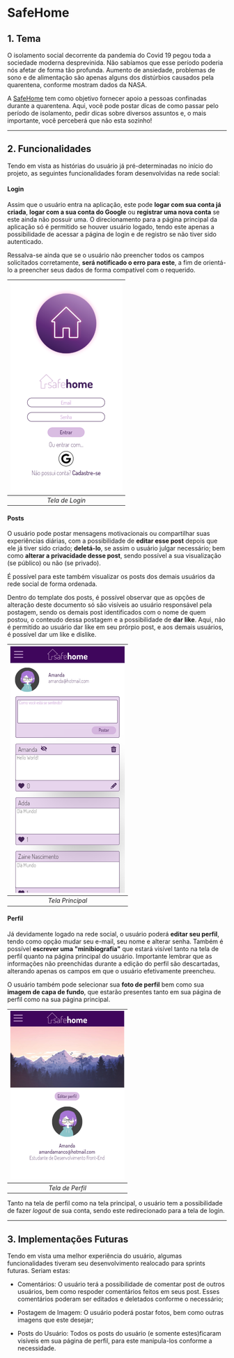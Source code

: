 # SafeHome

## 1. Tema

O isolamento social decorrente da pandemia do Covid 19 pegou toda a sociedade moderna desprevinida. Não sabíamos que esse período poderia nós afetar de forma tão profunda. Aumento de ansiedade, problemas de sono e de alimentação são apenas alguns dos distúrbios causados pela quarentena, conforme mostram dados da NASA.

A [SafeHome](https://social-network-sap004.web.app/) tem como objetivo fornecer apoio a pessoas confinadas durante a quarentena. Aqui, você pode postar dicas de como passar pelo período de isolamento, pedir dicas sobre diversos assuntos e, o mais importante, você perceberá que não esta sozinho!

***

## 2. Funcionalidades

Tendo em vista as histórias do usuário já pré-determinadas no início do projeto, as seguintes funcionalidades foram desenvolvidas na rede social:

#### Login
Assim que o usuário entra na aplicação, este pode **logar com sua conta já criada**, **logar com a sua conta do Google** ou **registrar uma nova conta** se este ainda não possuir uma.
O direcionamento para a página principal da aplicação só é permitido se houver usuário logado, tendo este apenas a possibilidade de acessar a página de login e de registro se não tiver sido autenticado. 

Ressalva-se ainda que se o usuário não preencher todos os campos solicitados corretamente, **será notificado o erro para este**, a fim de orientá-lo a preencher seus dados de forma compatível com o requerido.

| ![Tela de Login](/public/img/Login.PNG) |
|:--:|
| *Tela de Login* |


#### Posts
O usuário pode postar mensagens motivacionais ou compartilhar suas experiências diárias, com a possibilidade de **editar esse post** depois que ele já tiver sido criado; **deletá-lo**, se assim o usuário julgar necessário; bem como **alterar a privacidade desse post**, sendo possível a sua visualização (se público) ou não (se privado).

É possível para este também visualizar os posts dos demais usuários da rede social de forma ordenada.

Dentro do template dos posts, é possível observar que as opções de alteração deste documento só são visíveis ao usuário responsável pela postagem, sendo os demais post identificados com o nome de quem postou, o conteudo dessa postagem e a possibilidade de **dar like**. Aqui, não é permitido ao usuário dar like em seu prórpio post, e aos demais usuários, é possível dar um like e dislike.

| ![Tela de Posts](/public/img/Home.PNG) |
|:--:|
| *Tela Principal* |

#### Perfil
Já devidamente logado na rede social, o usuário poderá **editar seu perfil**, tendo como opção mudar seu e-mail, seu nome e alterar senha. Também é possível **escrever uma "minibiografia"** que estará visível tanto na tela de perfil quanto na página principal do usuário. Importante lembrar que as informações não preenchidas durante a edição do perfil são descartadas, alterando apenas os campos em que o usuário efetivamente preencheu.

O usuário também pode selecionar sua **foto de perfil** bem como sua **imagem de capa de fundo**, que estarão presentes tanto em sua página de perfil como na sua página principal.

| ![Tela de Perfil](/public/img/Profile.PNG) |
|:--:|
| *Tela de Perfil* |

Tanto na tela de perfil como na tela principal, o usuário tem a possibilidade de fazer *logout* de sua conta, sendo este redirecionado para a tela de login.

***

## 3. Implementações Futuras

Tendo em vista uma melhor experiência do usuário, algumas funcionalidades tiveram seu desenvolvimento realocado para sprints futuras. Seriam estas:

- Comentários: O usuário terá a possibilidade de comentar post de outros usuários, bem como respoder comentários feitos em seus post. Esses comentários poderam ser editados e deletados conforme o necessário;

- Postagem de Imagem: O usuário poderá postar fotos, bem como outras imagens que este desejar;

- Posts do Usuário: Todos os posts do usuário (e somente estes)ficaram visíveis em sua página de perfil, para este manipula-los conforme a necessidade.